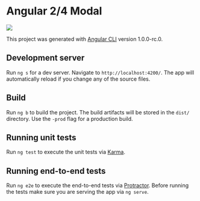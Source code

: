# Angular 2/4 Modal

<div><image src='./src/assets/images/modalimage.png'></img></div>

This project was generated with [Angular CLI](https://github.com/angular/angular-cli) version 1.0.0-rc.0.

## Development server
Run `ng s` for a dev server. Navigate to `http://localhost:4200/`. The app will automatically reload if you change any of the source files.

## Build

Run `ng b` to build the project. The build artifacts will be stored in the `dist/` directory. Use the `-prod` flag for a production build.

## Running unit tests

Run `ng test` to execute the unit tests via [Karma](https://karma-runner.github.io).

## Running end-to-end tests

Run `ng e2e` to execute the end-to-end tests via [Protractor](http://www.protractortest.org/).
Before running the tests make sure you are serving the app via `ng serve`.
